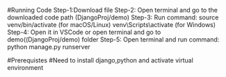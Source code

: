 #Running Code
Step-1:Download file
Step-2: Open terminal and go to the downloaded code path (DjangoProj/demo)
Step-3: Run command: 
source venv/bin/activate (for  macOS/Linux)
venv\Scripts\activate (for Windows)
Step-4: Open it in VSCode or open terminal and go to demo((DjangoProj/demo) folder 
Step-5: Open terminal and run command: python manage.py runserver

#Prerequistes
#Need to install django,python and activate virtual environment 
 
